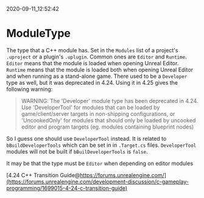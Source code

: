 2020-09-11_12:52:42

# ModuleType

The type that a C++ module has.
Set in the `Modules` list of a project's `.uproject` or a plugin's `.uplugin`.
Common ones are `Editor` and `Runtime`.
`Editor` means that the module is loaded when opening Unreal Editor.
`Runtime` means that the module is loaded both when opening Unreal Editor and when running as a stand-alone game.
There used to be a `Developer` type as well, but it was deprecated in 4.24.
Using it in 4.25 gives the following warning:

> WARNING: The 'Developer' module type has been deprecated in 4.24. Use 'DeveloperTool' for modules that can be loaded by game/client/server targets in non-shipping configurations, or 'UncookedOnly' for modules that should only be loaded by uncooked editor and program targets (eg. modules containing blueprint nodes)

So I guess one should use `DeveloperTool` instead.
It is related to `bBuildDeveloperTools` which can be set in in `.Target.cs` files.
`DeveloperTool` modules will not be built if `bBuilDeveloperTools` is `false`.

It may be that the type must be `Editor` when depending on editor modules

[4.24 C++ Transition Guide@https://forums.unrealengine.com/](https://forums.unrealengine.com/development-discussion/c-gameplay-programming/1699015-4-24-c-transition-guide)
